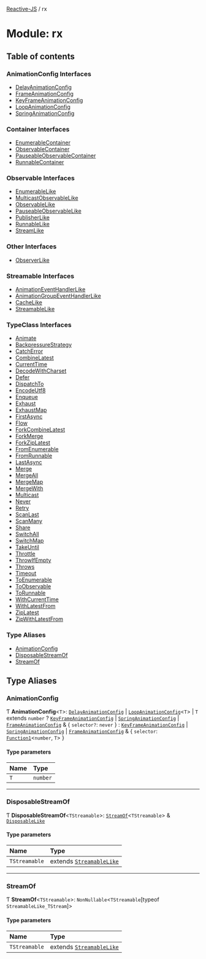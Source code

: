 [Reactive-JS](../README.md) / rx

# Module: rx

## Table of contents

### AnimationConfig Interfaces

- [DelayAnimationConfig](../interfaces/rx.DelayAnimationConfig.md)
- [FrameAnimationConfig](../interfaces/rx.FrameAnimationConfig.md)
- [KeyFrameAnimationConfig](../interfaces/rx.KeyFrameAnimationConfig.md)
- [LoopAnimationConfig](../interfaces/rx.LoopAnimationConfig.md)
- [SpringAnimationConfig](../interfaces/rx.SpringAnimationConfig.md)

### Container Interfaces

- [EnumerableContainer](../interfaces/rx.EnumerableContainer.md)
- [ObservableContainer](../interfaces/rx.ObservableContainer.md)
- [PauseableObservableContainer](../interfaces/rx.PauseableObservableContainer.md)
- [RunnableContainer](../interfaces/rx.RunnableContainer.md)

### Observable Interfaces

- [EnumerableLike](../interfaces/rx.EnumerableLike.md)
- [MulticastObservableLike](../interfaces/rx.MulticastObservableLike.md)
- [ObservableLike](../interfaces/rx.ObservableLike.md)
- [PauseableObservableLike](../interfaces/rx.PauseableObservableLike.md)
- [PublisherLike](../interfaces/rx.PublisherLike.md)
- [RunnableLike](../interfaces/rx.RunnableLike.md)
- [StreamLike](../interfaces/rx.StreamLike.md)

### Other Interfaces

- [ObserverLike](../interfaces/rx.ObserverLike.md)

### Streamable Interfaces

- [AnimationEventHandlerLike](../interfaces/rx.AnimationEventHandlerLike.md)
- [AnimationGroupEventHandlerLike](../interfaces/rx.AnimationGroupEventHandlerLike.md)
- [CacheLike](../interfaces/rx.CacheLike.md)
- [StreamableLike](../interfaces/rx.StreamableLike.md)

### TypeClass Interfaces

- [Animate](../interfaces/rx.Animate.md)
- [BackpressureStrategy](../interfaces/rx.BackpressureStrategy.md)
- [CatchError](../interfaces/rx.CatchError.md)
- [CombineLatest](../interfaces/rx.CombineLatest.md)
- [CurrentTime](../interfaces/rx.CurrentTime.md)
- [DecodeWithCharset](../interfaces/rx.DecodeWithCharset.md)
- [Defer](../interfaces/rx.Defer.md)
- [DispatchTo](../interfaces/rx.DispatchTo.md)
- [EncodeUtf8](../interfaces/rx.EncodeUtf8.md)
- [Enqueue](../interfaces/rx.Enqueue.md)
- [Exhaust](../interfaces/rx.Exhaust.md)
- [ExhaustMap](../interfaces/rx.ExhaustMap.md)
- [FirstAsync](../interfaces/rx.FirstAsync.md)
- [Flow](../interfaces/rx.Flow.md)
- [ForkCombineLatest](../interfaces/rx.ForkCombineLatest.md)
- [ForkMerge](../interfaces/rx.ForkMerge.md)
- [ForkZipLatest](../interfaces/rx.ForkZipLatest.md)
- [FromEnumerable](../interfaces/rx.FromEnumerable.md)
- [FromRunnable](../interfaces/rx.FromRunnable.md)
- [LastAsync](../interfaces/rx.LastAsync.md)
- [Merge](../interfaces/rx.Merge.md)
- [MergeAll](../interfaces/rx.MergeAll.md)
- [MergeMap](../interfaces/rx.MergeMap.md)
- [MergeWith](../interfaces/rx.MergeWith.md)
- [Multicast](../interfaces/rx.Multicast.md)
- [Never](../interfaces/rx.Never.md)
- [Retry](../interfaces/rx.Retry.md)
- [ScanLast](../interfaces/rx.ScanLast.md)
- [ScanMany](../interfaces/rx.ScanMany.md)
- [Share](../interfaces/rx.Share.md)
- [SwitchAll](../interfaces/rx.SwitchAll.md)
- [SwitchMap](../interfaces/rx.SwitchMap.md)
- [TakeUntil](../interfaces/rx.TakeUntil.md)
- [Throttle](../interfaces/rx.Throttle.md)
- [ThrowIfEmpty](../interfaces/rx.ThrowIfEmpty.md)
- [Throws](../interfaces/rx.Throws.md)
- [Timeout](../interfaces/rx.Timeout.md)
- [ToEnumerable](../interfaces/rx.ToEnumerable.md)
- [ToObservable](../interfaces/rx.ToObservable.md)
- [ToRunnable](../interfaces/rx.ToRunnable.md)
- [WithCurrentTime](../interfaces/rx.WithCurrentTime.md)
- [WithLatestFrom](../interfaces/rx.WithLatestFrom.md)
- [ZipLatest](../interfaces/rx.ZipLatest.md)
- [ZipWithLatestFrom](../interfaces/rx.ZipWithLatestFrom.md)

### Type Aliases

- [AnimationConfig](rx.md#animationconfig)
- [DisposableStreamOf](rx.md#disposablestreamof)
- [StreamOf](rx.md#streamof)

## Type Aliases

### AnimationConfig

Ƭ **AnimationConfig**<`T`\>: [`DelayAnimationConfig`](../interfaces/rx.DelayAnimationConfig.md) \| [`LoopAnimationConfig`](../interfaces/rx.LoopAnimationConfig.md)<`T`\> \| `T` extends `number` ? [`KeyFrameAnimationConfig`](../interfaces/rx.KeyFrameAnimationConfig.md) \| [`SpringAnimationConfig`](../interfaces/rx.SpringAnimationConfig.md) \| [`FrameAnimationConfig`](../interfaces/rx.FrameAnimationConfig.md) & { `selector?`: `never`  } : [`KeyFrameAnimationConfig`](../interfaces/rx.KeyFrameAnimationConfig.md) \| [`SpringAnimationConfig`](../interfaces/rx.SpringAnimationConfig.md) \| [`FrameAnimationConfig`](../interfaces/rx.FrameAnimationConfig.md) & { `selector`: [`Function1`](functions.md#function1)<`number`, `T`\>  }

#### Type parameters

| Name | Type |
| :------ | :------ |
| `T` | `number` |

___

### DisposableStreamOf

Ƭ **DisposableStreamOf**<`TStreamable`\>: [`StreamOf`](rx.md#streamof)<`TStreamable`\> & [`DisposableLike`](../interfaces/util.DisposableLike.md)

#### Type parameters

| Name | Type |
| :------ | :------ |
| `TStreamable` | extends [`StreamableLike`](../interfaces/rx.StreamableLike.md) |

___

### StreamOf

Ƭ **StreamOf**<`TStreamable`\>: `NonNullable`<`TStreamable`[typeof `StreamableLike_TStream`]\>

#### Type parameters

| Name | Type |
| :------ | :------ |
| `TStreamable` | extends [`StreamableLike`](../interfaces/rx.StreamableLike.md) |
